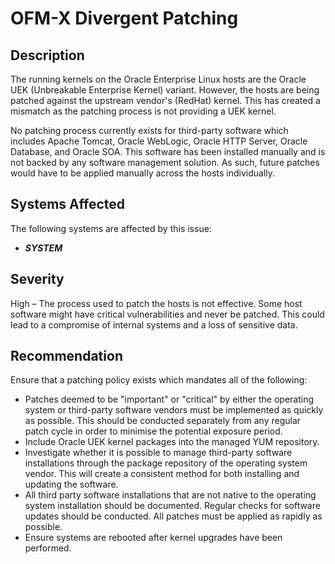 OFM-X Divergent Patching
========================

Description
-----------
The running kernels on the Oracle Enterprise Linux hosts are the Oracle UEK (Unbreakable Enterprise Kernel) variant. However, the hosts are being patched against the upstream vendor's (RedHat) kernel. This has created a mismatch as the patching process is not providing a UEK kernel.

No patching process currently exists for third-party software which includes Apache Tomcat, Oracle WebLogic, Oracle HTTP Server, Oracle Database, and Oracle SOA. This software has been installed manually and is not backed by any software management solution. As such, future patches would have to be applied manually across the hosts individually.

Systems Affected
----------------
The following systems are affected by this issue:
  * ***SYSTEM***

Severity
--------
High – The process used to patch the hosts is not effective. Some host software might have critical vulnerabilities and never be patched. This could lead to a compromise of internal systems and a loss of sensitive data.

Recommendation
--------------
Ensure that a patching policy exists which mandates all of the following:
  * Patches deemed to be "important" or "critical" by either the operating system or third-party software vendors must be implemented as quickly as possible. This should be conducted separately from any regular patch cycle in order to minimise the potential exposure period.
  * Include Oracle UEK kernel packages into the managed YUM repository.
  * Investigate whether it is possible to manage third-party software installations through the package repository of the operating system vendor. This will create a consistent method for both installing and updating the software. 
  * All third party software installations that are not native to the operating system installation should be documented. Regular checks for software updates should be conducted. All patches must be applied as rapidly as possible.
  * Ensure systems are rebooted after kernel upgrades have been performed.